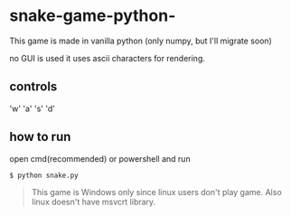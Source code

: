 # snake-game-python-
This game is made in vanilla python (only numpy, but I'll migrate soon)

no GUI is used
it uses ascii characters for rendering.

## controls
'w' 'a' 's' 'd'

## how to run
open cmd(recommended) or powershell and run 
```
$ python snake.py
```


> This game is Windows only since linux users don't play game. Also linux doesn't have msvcrt library.

